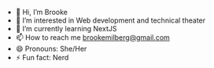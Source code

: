 - 👋 Hi, I’m Brooke
- 👀 I’m interested in Web development and technical theater
- 🌱 I’m currently learning NextJS
- 📫 How to reach me brookemilberg@gmail.com
- 😄 Pronouns: She/Her
- ⚡ Fun fact: Nerd

<!---
rh-35/rh-35 is a ✨ special ✨ repository because its `README.md` (this file) appears on your GitHub profile.
You can click the Preview link to take a look at your changes.
--->
